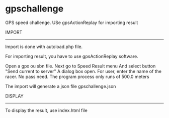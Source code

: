 gpschallenge
============

GPS speed challenge. USe gpsActionReplay for importing result

IMPORT
____________________________________________________________________

Import is done with autoload.php file.

For importing result, you have to use gpsActionReplay software.

Open a gpx ou sbn file.
Next go to Speed Result menu
And select button "Send current to server"
A dialog box open. For user, enter the name of the racer. No pass need.
The program process only runs of 500.0 meters

The import will generate a json file gpschallenge.json


DISPLAY
___________________________________________________________________

To display the result, use index.html file
